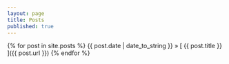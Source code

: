 ```yaml
---
layout: page
title: Posts
published: true
---
```


<!-- <h3>Archive</h3> -->

{% for post in site.posts %}
  {{ post.date | date_to_string }} &raquo; [ {{ post.title }} ]({{ post.url }})
{% endfor %}
